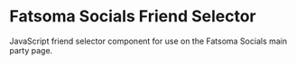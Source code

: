 # Fatsoma Socials Friend Selector

JavaScript friend selector component for use on the Fatsoma Socials main party
page. 
